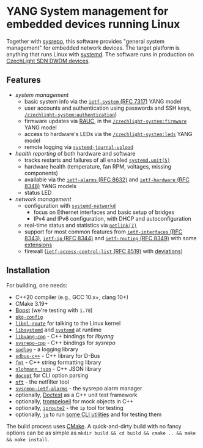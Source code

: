 # YANG System management for embedded devices running Linux

Together with [sysrepo](https://www.sysrepo.org/), this software provides "general system management" for embedded network devices.
The target platform is anything that runs Linux with [systemd](https://systemd.io/).
The software runs in production on [CzechLight SDN DWDM devices](https://czechlight.cesnet.cz/en/open-line-system/sdn-roadm).

## Features

- *system management*
    - basic system info via the [`ietf-system` (RFC 7317)](https://tools.ietf.org/html/rfc7317) YANG model
    - user accounts and authentication using passwords and SSH keys, [`/czechlight-system:authentication`](./yang/czechlight-system@2022-07-08.yang))
    - firmware updates via [RAUC](https://rauc.io/), in the [`/czechlight-system:firmware`](./yang/czechlight-system@2022-07-08.yang) YANG model
    - access to hardware's LEDs via the [`/czechlight-system:leds`](./yang/czechlight-system@2022-07-08.yang) YANG model
    - remote logging via [`systemd-journal-upload`](https://www.freedesktop.org/software/systemd/man/latest/systemd-journal-upload.service.html)
- *health reporting* of both hardware and software
    - tracks restarts and failures of all enabled [`systemd.unit(5)`](https://www.freedesktop.org/software/systemd/man/systemd.unit.html)
    - hardware health (temperature, fan RPM, voltages, missing components)
    - available via the [`ietf-alarms` (RFC 8632)](https://datatracker.ietf.org/doc/html/rfc8632) and [`ietf-hardware` (RFC 8348)](https://tools.ietf.org/html/rfc8348) YANG models
    - status LED
- *network management*
    - configuration with [`systemd-networkd`](https://www.freedesktop.org/software/systemd/man/systemd.network.html)
        - focus on Ethernet interfaces and basic setup of bridges
        - IPv4 and IPv6 configuration, with DHCP and autoconfiguration
    - real-time status and statistics via [`netlink(7)`](https://man7.org/linux/man-pages/man7/netlink.7.html)
    - support for most common features from [`ietf-interfaces` (RFC 8343)](https://tools.ietf.org/html/rfc8343), [`ietf-ip` (RFC 8344)](https://datatracker.ietf.org/doc/html/rfc8344) and [`ietf-routing` (RFC 8349)](https://tools.ietf.org/html/rfc8349) with some [extensions](./yang/czechlight-network@2025-06-06.yang)
    - firewall ([`ietf-access-control-list` (RFC 8519)](https://tools.ietf.org/html/rfc8519) with [deviations](./yang/czechlight-firewall@2021-01-25.yang))

## Installation

For building, one needs:

- C++20 compiler (e.g., GCC 10.x+, clang 10+)
- CMake 3.19+
- [Boost](https://www.boost.org/) (we're testing with `1.78`)
- [`pkg-config`](https://www.freedesktop.org/wiki/Software/pkg-config/)
- [`libnl-route`](http://www.infradead.org/~tgr/libnl/) for talking to the Linux kernel
- [`libsystemd`](https://www.freedesktop.org/software/systemd/man/libsystemd.html) and [`systemd`](https://www.freedesktop.org/wiki/Software/systemd/) at runtime
- [`libyang-cpp`](https://github.com/CESNET/libyang-cpp) - C++ bindings for *libyang*
- [`sysrepo-cpp`](https://github.com/sysrepo/sysrepo-cpp) - C++ bindings for *sysrepo*
- [`spdlog`](https://github.com/gabime/spdlog) - a logging library
- [`sdbus-c++`](https://github.com/Kistler-Group/sdbus-cpp) - C++ library for D-Bus
- [`fmt`](https://fmt.dev/) - C++ string formatting library
- [`nlohmann_json`](https://json.nlohmann.me/) - C++ JSON library
- [`docopt`](https://github.com/docopt/docopt.cpp) for CLI option parsing
- [`nft`](https://www.netfilter.org/projects/nftables/index.html) - the netfilter tool
- [`sysrepo-ietf-alarms`](https://github.com/CESNET/sysrepo-ietf-alarms) - the sysrepo alarm manager
- optionally, [Doctest](https://github.com/doctest/doctest/) as a C++ unit test framework
- optionally, [trompeloeil](https://github.com/rollbear/trompeloeil) for mock objects in C++
- optionally, [`iproute2`](https://wiki.linuxfoundation.org/networking/iproute2) - the `ip` tool for testing
- optionally, [`jq`](https://jqlang.github.io/jq/) to run [some CLI utilities](./cli) and for testing them

The build process uses [CMake](https://cmake.org/runningcmake/).
A quick-and-dirty build with no fancy options can be as simple as `mkdir build && cd build && cmake .. && make && make install`.
